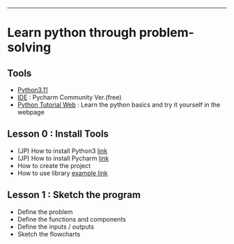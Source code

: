 
--------------------------------------------------------------------
# Learn python through problem-solving

## Tools
+ [Python3.11](https://www.python.org/downloads/)
+ [IDE](https://www.jetbrains.com/pycharm/download/?source=google&medium=cpc&campaign=APAC_en_JP_PyCharm_Branded&term=pycharm&content=603858680133&gclid=CjwKCAiA75itBhA6EiwAkho9e-2-KOkqf9F_1MO3tHGyy-Wh_WAUVn1b7lLyYAgsaYUcQcSZ7uZsohoCCb4QAvD_BwE&section=mac) : Pycharm Community Ver.(free)
+ [Python Tutorial Web](https://www.w3schools.com/python/) : Learn the python basics and try it yourself in the webpage

## Lesson 0 : Install Tools
+ (JP) How to install Python3 [link](https://prog-8.com/docs/python-env-win)
+ (JP) How to install Pycharm [link](https://sukkiri.jp/technologies/ides/pycharm/pycharm-win.html)
+ How to create the project
+ How to use library [example link](https://github.com/whutsup86/commuteApp/blob/main/Example_0_library)

## Lesson 1 : Sketch the program
+ Define the problem
+ Define the functions and components
+ Define the inputs / outputs
+ Sketch the flowcharts
